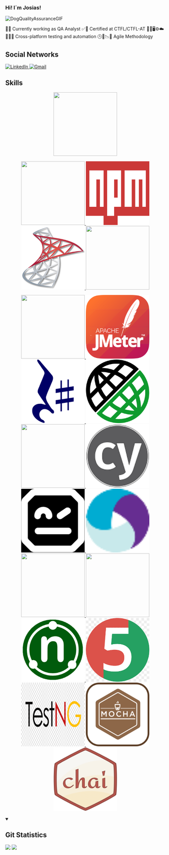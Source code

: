 ### Hi! I´m Josias!
<img src="https://user-images.githubusercontent.com/79258697/183077460-b4fa6a9b-1db6-452a-abf2-7f6f9ddfcf09.gif" width="200" height="200" alt="DogQualityAssuranceGIF">

🔎🐞 Currently working as QA Analyst
✅🏅 Certified at CTFL/CTFL-AT
🧪📱🖥️⚙️☁️🔎🤖🧪 Cross-platform testing and automation
🕓📆📉🔄️ Agile Methodology

<h2>Social Networks</h2>
<p align="left">
  <a href="https://www.linkedin.com/in/josias-valentim-de-figueredo-0347455b/" target="_blank">
    <img src="https://img.shields.io/badge/-LinkedIn-%230077B5?style=for-the-badge&logo=linkedin&logoColor=white" alt="LinkedIn" width="100" height="40">
  </a>
  <a href="mailto:josiasvfigueredo@gmail.com">
    <img src="https://img.shields.io/badge/-Gmail-%23333?style=for-the-badge&logo=gmail&logoColor=white" alt="Gmail" width="100" height="40">
  </a>
</p>

<h2>Skills</h2>
<p align="center">
  <a href="https://skillicons.dev">
    <img src="https://skillicons.dev/icons?i=vscode,visualstudio,idea,eclipse,androidstudio,git,github,githubactions,gitlab,aws,idea,eclipse,linux,azure,powershell" width="200" height="200">
  </a>
</p>
<p align="center">
  <a href="https://skillicons.dev">
    <img src="https://skillicons.dev/icons?i=cs,dotnet,java,py,js,nodejs,ts,html" width="200" height="200">
    <img src="https://github.com/josiasvfigueredo1985/src/blob/main/npm.png" width="200" height="200">
    <img src="https://github.com/josiasvfigueredo1985/src/blob/main/mssql.png" width="200" height="200">
    <img src="https://skillicons.dev/icons?i=sqlite,postgres,mysql,dynamodb" width="200" height="200">
  </a>
</p>

<p align="center">
  <a href="https://skillicons.dev">
    <img src="https://skillicons.dev/icons?i=postman" width="200" height="200">
    <img src="https://github.com/josiasvfigueredo1985/src/blob/main/jmeter.png" width="200" height="200">
    <img src="https://github.com/josiasvfigueredo1985/src/blob/main/restsharp.png" width="200" height="200">
    <img src="https://github.com/josiasvfigueredo1985/src/blob/main/restassured.png" width="200" height="200">
    <img src="https://skillicons.dev/icons?i=selenium" width="200" height="200">
    <img src="https://github.com/josiasvfigueredo1985/src/blob/main/cypress.png" width="200" height="200">
    <img src="https://github.com/josiasvfigueredo1985/src/blob/main/robot.png" width="200" height="200">
    <img src="https://github.com/josiasvfigueredo1985/src/blob/main/appium.png" width="200" height="200">
    <img src="https://skillicons.dev/icons?i=gherkin" width="200" height="200">
    <img src="https://skillicons.dev/icons?i=maven" width="200" height="200">
    <img src="https://github.com/josiasvfigueredo1985/src/blob/main/nunit.png" width="200" height="200">
    <img src="https://github.com/josiasvfigueredo1985/src/blob/main/junit.png" width="200" height="200">
    <img src="https://github.com/josiasvfigueredo1985/src/blob/main/testng.png" width="200" height="200">
    <img src="https://github.com/josiasvfigueredo1985/src/blob/main/mocha.png" width="200" height="200">
    <img src="https://github.com/josiasvfigueredo1985/src/blob/main/chai.png" width="200" height="200">
  </a>
</p>
<details open="true">
  <summary><b> &nbsp;<h2>Git Statistics</h2></b></summary>
  <img height="150px" src="https://github-readme-stats.vercel.app/api?username=josiasvfigueredo1985&show_icons=true&theme=highcontrast" />
  <img height="150px" src="https://github-readme-stats.vercel.app/api/top-langs/?username=josiasvfigueredo1985&hide=html&layout=compact&theme=highcontrast" />
</details>
